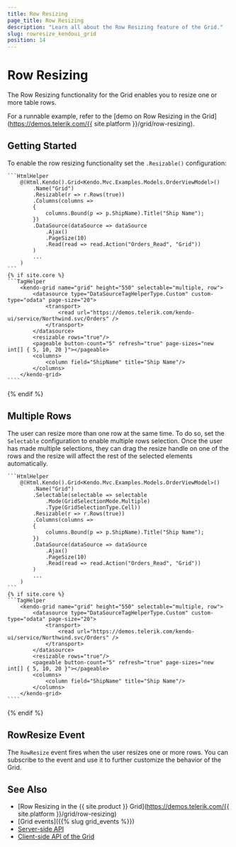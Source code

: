 ```yaml
---
title: Row Resizing
page_title: Row Resizing
description: "Learn all about the Row Resizing feature of the Grid."
slug: rowresize_kendoui_grid
position: 14
---
```


# Row Resizing

The Row Resizing functionality for the Grid enables you to resize one or more table rows.

For a runnable example, refer to the [demo on Row Resizing in the Grid](https://demos.telerik.com/{{ site.platform }}/grid/row-resizing).

## Getting Started

To enable the row resizing functionality set the `.Resizable()` configuration:

    ```HtmlHelper
        @(Html.Kendo().Grid<Kendo.Mvc.Examples.Models.OrderViewModel>()
            .Name("Grid")
            .Resizable(r => r.Rows(true))
            .Columns(columns =>
            {
                columns.Bound(p => p.ShipName).Title("Ship Name");
            })
            .DataSource(dataSource => dataSource
                .Ajax()
                .PageSize(10)
                .Read(read => read.Action("Orders_Read", "Grid"))
            )
            ...
        )
    ```
    {% if site.core %}
    ```TagHelper
        <kendo-grid name="grid" height="550" selectable="multiple, row">
            <datasource type="DataSourceTagHelperType.Custom" custom-type="odata" page-size="20">
                <transport>
                    <read url="https://demos.telerik.com/kendo-ui/service/Northwind.svc/Orders" />
                </transport>
            </datasource>
            <resizable rows="true"/>
            <pageable button-count="5" refresh="true" page-sizes="new int[] { 5, 10, 20 }"></pageable>
            <columns>
                <column field="ShipName" title="Ship Name"/>
            </columns>
        </kendo-grid>
    ````
{% endif %}

## Multiple Rows

The user can resize more than one row at the same time. To do so, set the `Selectable` configuration to enable multiple rows selection. Once the user has made multiple selections, they can drag the resize handle on one of the rows and the resize will affect the rest of the selected elements automatically.

    ```HtmlHelper
        @(Html.Kendo().Grid<Kendo.Mvc.Examples.Models.OrderViewModel>()
            .Name("Grid")
            .Selectable(selectable => selectable
                .Mode(GridSelectionMode.Multiple)
                .Type(GridSelectionType.Cell))
            .Resizable(r => r.Rows(true))
            .Columns(columns =>
            {
                columns.Bound(p => p.ShipName).Title("Ship Name");
            })
            .DataSource(dataSource => dataSource
                .Ajax()
                .PageSize(10)
                .Read(read => read.Action("Orders_Read", "Grid"))
            )
            ...
        )
    ```
    {% if site.core %}
    ```TagHelper
        <kendo-grid name="grid" height="550" selectable="multiple, row">
            <datasource type="DataSourceTagHelperType.Custom" custom-type="odata" page-size="20">
                <transport>
                    <read url="https://demos.telerik.com/kendo-ui/service/Northwind.svc/Orders" />
                </transport>
            </datasource>
            <resizable rows="true"/>
            <pageable button-count="5" refresh="true" page-sizes="new int[] { 5, 10, 20 }"></pageable>
            <columns>
                <column field="ShipName" title="Ship Name"/>
            </columns>
        </kendo-grid>
    ````
{% endif %}

## RowResize Event

The `RowResize` event fires when the user resizes one or more rows. You can subscribe to the event and use it to further customize the behavior of the Grid.

## See Also

* [Row Resizing in the {{ site.product }} Grid](https://demos.telerik.com/{{ site.platform }}/grid/row-resizing)
* [Grid events]({{% slug grid_events %}})
* [Server-side API](/api/grid)
* [Client-side API of the Grid](/api/javascript/ui/grid)
